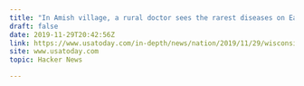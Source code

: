 ```yaml
---
title: "In Amish village, a rural doctor sees the rarest diseases on Earth"
draft: false
date: 2019-11-29T20:42:56Z
link: https://www.usatoday.com/in-depth/news/nation/2019/11/29/wisconsin-rural-doctor-treats-amish-studies-rare-genetic-diseases/3995625002/?utm_medium=RSS&utm_source=hune
site: www.usatoday.com
topic: Hacker News

---
```

